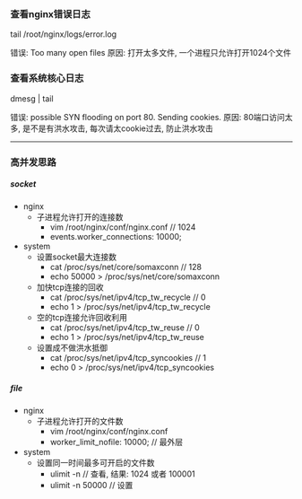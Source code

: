 ### 查看nginx错误日志

tail /root/nginx/logs/error.log

错误: Too many open files
原因: 打开太多文件, 一个进程只允许打开1024个文件

### 查看系统核心日志

dmesg | tail

错误: possible SYN flooding on port 80. Sending cookies.
原因: 80端口访问太多, 是不是有洪水攻击, 每次请太cookie过去, 防止洪水攻击

---

### 高并发思路

##### socket
- nginx
  - 子进程允许打开的连接数
    - vim /root/nginx/conf/nginx.conf // 1024
    - events.worker_connections: 10000;
- system
  - 设置socket最大连接数
    - cat /proc/sys/net/core/somaxconn // 128
    - echo 50000 > /proc/sys/net/core/somaxconn
  - 加快tcp连接的回收
    - cat /proc/sys/net/ipv4/tcp_tw_recycle // 0
    - echo 1 > /proc/sys/net/ipv4/tcp_tw_recycle 
  - 空的tcp连接允许回收利用
    - cat /proc/sys/net/ipv4/tcp_tw_reuse // 0
    - echo 1 > /proc/sys/net/ipv4/tcp_tw_reuse 
  - 设置成不做洪水抵御
    - cat /proc/sys/net/ipv4/tcp_syncookies // 1
    - echo 0 > /proc/sys/net/ipv4/tcp_syncookies

##### file
  - nginx
    - 子进程允许打开的文件数
      - vim /root/nginx/conf/nginx.conf
      - worker_limit_nofile: 10000; // 最外层
  - system
    - 设置同一时间最多可开启的文件数
      - ulimit -n // 查看, 结果: 1024 或者 100001
      - ulimit -n 50000 // 设置